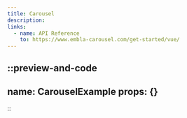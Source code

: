 ```yaml
---
title: Carousel
description:
links:
  - name: API Reference
    to: https://www.embla-carousel.com/get-started/vue/
---
```


::preview-and-code
---
name: CarouselExample
props: {}
---
::
